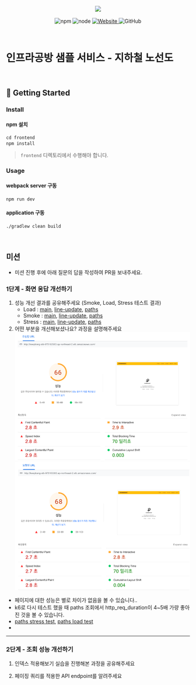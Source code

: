 <p align="center">
    <img width="200px;" src="https://raw.githubusercontent.com/woowacourse/atdd-subway-admin-frontend/master/images/main_logo.png"/>
</p>
<p align="center">
  <img alt="npm" src="https://img.shields.io/badge/npm-%3E%3D%205.5.0-blue">
  <img alt="node" src="https://img.shields.io/badge/node-%3E%3D%209.3.0-blue">
  <a href="https://edu.nextstep.camp/c/R89PYi5H" alt="nextstep atdd">
    <img alt="Website" src="https://img.shields.io/website?url=https%3A%2F%2Fedu.nextstep.camp%2Fc%2FR89PYi5H">
  </a>
  <img alt="GitHub" src="https://img.shields.io/github/license/next-step/atdd-subway-service">
</p>

<br>

# 인프라공방 샘플 서비스 - 지하철 노선도

<br>

## 🚀 Getting Started

### Install
#### npm 설치
```
cd frontend
npm install
```
> `frontend` 디렉토리에서 수행해야 합니다.

### Usage
#### webpack server 구동
```
npm run dev
```
#### application 구동
```
./gradlew clean build
```
<br>

## 미션

* 미션 진행 후에 아래 질문의 답을 작성하여 PR을 보내주세요.

### 1단계 - 화면 응답 개선하기
1. 성능 개선 결과를 공유해주세요 (Smoke, Load, Stress 테스트 결과)
   - Load : [main](/k6/main/load_main_result.md), [line-update](/k6/line-update/load_update_result.md), [paths](/k6/path/load_path_result.md)
   - Smoke : [main](/k6/main/smoke_main_result.md), [line-update](/k6/line-update/smoke_update_result.md), [paths](/k6/path/smoke_path_result.md)
   - Stress : [main](/k6/main/stress_main_result.md), [line-update](/k6/line-update/stress_update_result.md), [paths](/k6/path/stress_path_result.md)
2. 어떤 부분을 개선해보셨나요? 과정을 설명해주세요
![img.png](img.png)
![img_1.png](img_1.png)
- 페이지에 대한 성능은 별로 차이가 없음을 볼 수 있습니다..
- k6로 다시 테스트 했을 때 paths 조회에서 http_req_duration이 4~5배 가량 좋아진 것을 볼 수 있습니다.
- [paths stress test](/k6/path/stress_path_result.md), [paths load test](/k6/path/load_path_result.md)
- 
---

### 2단계 - 조회 성능 개선하기
1. 인덱스 적용해보기 실습을 진행해본 과정을 공유해주세요

2. 페이징 쿼리를 적용한 API endpoint를 알려주세요


